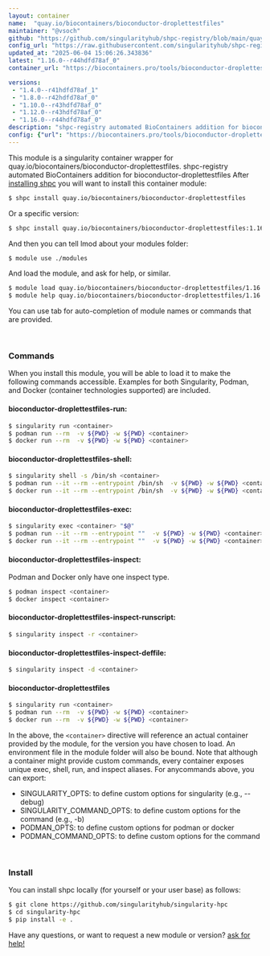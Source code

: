```yaml
---
layout: container
name:  "quay.io/biocontainers/bioconductor-droplettestfiles"
maintainer: "@vsoch"
github: "https://github.com/singularityhub/shpc-registry/blob/main/quay.io/biocontainers/bioconductor-droplettestfiles/container.yaml"
config_url: "https://raw.githubusercontent.com/singularityhub/shpc-registry/main/quay.io/biocontainers/bioconductor-droplettestfiles/container.yaml"
updated_at: "2025-06-04 15:06:26.343836"
latest: "1.16.0--r44hdfd78af_0"
container_url: "https://biocontainers.pro/tools/bioconductor-droplettestfiles"

versions:
 - "1.4.0--r41hdfd78af_1"
 - "1.8.0--r42hdfd78af_0"
 - "1.10.0--r43hdfd78af_0"
 - "1.12.0--r43hdfd78af_0"
 - "1.16.0--r44hdfd78af_0"
description: "shpc-registry automated BioContainers addition for bioconductor-droplettestfiles"
config: {"url": "https://biocontainers.pro/tools/bioconductor-droplettestfiles", "maintainer": "@vsoch", "description": "shpc-registry automated BioContainers addition for bioconductor-droplettestfiles", "latest": {"1.16.0--r44hdfd78af_0": "sha256:074351b8d3159a83e9493a53765454c568cc0c7b4cd5c6ba9f2d2683d2b6d8eb"}, "tags": {"1.4.0--r41hdfd78af_1": "sha256:36e9970f718ea5b738253b6e6cbd40726eb415b685bb1d484631272f8ca038fd", "1.8.0--r42hdfd78af_0": "sha256:5819f5de05b608122db6e0e4ffb5efa4b51615d87a6645d57ba7742a69da496f", "1.10.0--r43hdfd78af_0": "sha256:feae2b8222c656dc1855cec631cc9b30979d5cab75f4f83fc0d38c9e4fa6dd14", "1.12.0--r43hdfd78af_0": "sha256:607ee1102788c8539b1a44f7c32e5439cc60e398a27d49d762bb2591979d9d58", "1.16.0--r44hdfd78af_0": "sha256:074351b8d3159a83e9493a53765454c568cc0c7b4cd5c6ba9f2d2683d2b6d8eb"}, "docker": "quay.io/biocontainers/bioconductor-droplettestfiles"}
---
```


This module is a singularity container wrapper for quay.io/biocontainers/bioconductor-droplettestfiles.
shpc-registry automated BioContainers addition for bioconductor-droplettestfiles
After [installing shpc](#install) you will want to install this container module:


```bash
$ shpc install quay.io/biocontainers/bioconductor-droplettestfiles
```

Or a specific version:

```bash
$ shpc install quay.io/biocontainers/bioconductor-droplettestfiles:1.16.0--r44hdfd78af_0
```

And then you can tell lmod about your modules folder:

```bash
$ module use ./modules
```

And load the module, and ask for help, or similar.

```bash
$ module load quay.io/biocontainers/bioconductor-droplettestfiles/1.16.0--r44hdfd78af_0
$ module help quay.io/biocontainers/bioconductor-droplettestfiles/1.16.0--r44hdfd78af_0
```

You can use tab for auto-completion of module names or commands that are provided.

<br>

### Commands

When you install this module, you will be able to load it to make the following commands accessible.
Examples for both Singularity, Podman, and Docker (container technologies supported) are included.

#### bioconductor-droplettestfiles-run:

```bash
$ singularity run <container>
$ podman run --rm  -v ${PWD} -w ${PWD} <container>
$ docker run --rm  -v ${PWD} -w ${PWD} <container>
```

#### bioconductor-droplettestfiles-shell:

```bash
$ singularity shell -s /bin/sh <container>
$ podman run --it --rm --entrypoint /bin/sh  -v ${PWD} -w ${PWD} <container>
$ docker run --it --rm --entrypoint /bin/sh  -v ${PWD} -w ${PWD} <container>
```

#### bioconductor-droplettestfiles-exec:

```bash
$ singularity exec <container> "$@"
$ podman run --it --rm --entrypoint ""  -v ${PWD} -w ${PWD} <container> "$@"
$ docker run --it --rm --entrypoint ""  -v ${PWD} -w ${PWD} <container> "$@"
```

#### bioconductor-droplettestfiles-inspect:

Podman and Docker only have one inspect type.

```bash
$ podman inspect <container>
$ docker inspect <container>
```

#### bioconductor-droplettestfiles-inspect-runscript:

```bash
$ singularity inspect -r <container>
```

#### bioconductor-droplettestfiles-inspect-deffile:

```bash
$ singularity inspect -d <container>
```



#### bioconductor-droplettestfiles

```bash
$ singularity run <container>
$ podman run --rm  -v ${PWD} -w ${PWD} <container>
$ docker run --rm  -v ${PWD} -w ${PWD} <container>
```


In the above, the `<container>` directive will reference an actual container provided
by the module, for the version you have chosen to load. An environment file in the
module folder will also be bound. Note that although a container
might provide custom commands, every container exposes unique exec, shell, run, and
inspect aliases. For anycommands above, you can export:

 - SINGULARITY_OPTS: to define custom options for singularity (e.g., --debug)
 - SINGULARITY_COMMAND_OPTS: to define custom options for the command (e.g., -b)
 - PODMAN_OPTS: to define custom options for podman or docker
 - PODMAN_COMMAND_OPTS: to define custom options for the command

<br>

### Install

You can install shpc locally (for yourself or your user base) as follows:

```bash
$ git clone https://github.com/singularityhub/singularity-hpc
$ cd singularity-hpc
$ pip install -e .
```

Have any questions, or want to request a new module or version? [ask for help!](https://github.com/singularityhub/singularity-hpc/issues)